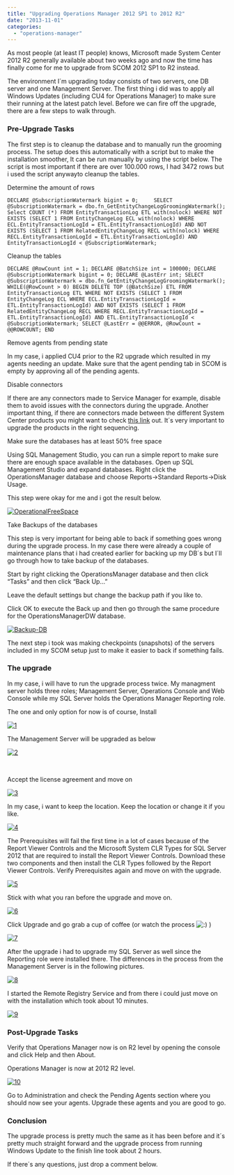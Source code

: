 ```yaml
---
title: "Upgrading Operations Manager 2012 SP1 to 2012 R2"
date: "2013-11-01"
categories: 
  - "operations-manager"
---
```


As most people (at least IT people) knows, Microsoft made System Center 2012 R2 generally available about two weeks ago and now the time has finally come for me to upgrade from SCOM 2012 SP1 to R2 instead.

The environment I´m upgrading today consists of two servers, one DB server and one Management Server. The first thing i did was to apply all Windows Updates (including CU4 for Operations Manager) to make sure their running at the latest patch level. Before we can fire off the upgrade, there are a few steps to walk through.

### Pre-Upgrade Tasks

The first step is to cleanup the database and to manually run the grooming process. The setup does this automatically with a script but to make the installation smoother, It can be run manually by using the script below. The script is most important if there are over 100.000 rows, I had 3472 rows but i used the script anywayto cleanup the tables.

Determine the amount of rows

```
DECLARE @SubscriptionWatermark bigint = 0;     SELECT @SubscriptionWatermark = dbo.fn_GetEntityChangeLogGroomingWatermark(); Select COUNT (*) FROM EntityTransactionLog ETL with(nolock) WHERE NOT EXISTS (SELECT 1 FROM EntityChangeLog ECL with(nolock) WHERE ECL.EntityTransactionLogId = ETL.EntityTransactionLogId) AND NOT EXISTS (SELECT 1 FROM RelatedEntityChangeLog RECL with(nolock) WHERE RECL.EntityTransactionLogId = ETL.EntityTransactionLogId) AND EntityTransactionLogId < @SubscriptionWatermark;
```

Cleanup the tables

```
DECLARE @RowCount int = 1; DECLARE @BatchSize int = 100000; DECLARE @SubscriptionWatermark bigint = 0; DECLARE @LastErr int; SELECT @SubscriptionWatermark = dbo.fn_GetEntityChangeLogGroomingWatermark(); WHILE(@RowCount > 0) BEGIN DELETE TOP (@BatchSize) ETL FROM EntityTransactionLog ETL WHERE NOT EXISTS (SELECT 1 FROM EntityChangeLog ECL WHERE ECL.EntityTransactionLogId = ETL.EntityTransactionLogId) AND NOT EXISTS (SELECT 1 FROM RelatedEntityChangeLog RECL WHERE RECL.EntityTransactionLogId = ETL.EntityTransactionLogId) AND ETL.EntityTransactionLogId < @SubscriptionWatermark; SELECT @LastErr = @@ERROR, @RowCount = @@ROWCOUNT; END
```

Remove agents from pending state

In my case, i applied CU4 prior to the R2 upgrade which resulted in my agents needing an update. Make sure that the agent pending tab in SCOM is empty by approving all of the pending agents.

Disable connectors

If there are any connectors made to Service Manager for example, disable them to avoid issues with the connectors during the upgrade. Another important thing, if there are connectors made between the different System Center products you might want to check [this link](http://technet.microsoft.com/en-us/library/dn521010.aspx) out. It´s very important to upgrade the products in the right sequencing.

Make sure the databases has at least 50% free space

Using SQL Management Studio, you can run a simple report to make sure there are enough space available in the databases. Open up SQL Management Studio and expand databases. Right click the OperationsManager database and choose Reports->Standard Reports->Disk Usage.

This step were okay for me and i got the result below.

[![OperationalFreeSpace](images/OperationalFreeSpace.png)](http://media.orneling.se/2013/11/OperationalFreeSpace.png)

Take Backups of the databases

This step is very important for being able to back if something goes wrong during the upgrade process. In my case there were already a couple of maintenance plans that i had created earlier for backing up my DB´s but I´ll go through how to take backup of the databases.

Start by right clicking the OperationsManager database and then click “Tasks” and then click “Back Up…”

Leave the default settings but change the backup path if you like to.

Click OK to execute the Back up and then go through the same procedure for the OperationsManagerDW database.

[![Backup-DB](images/Backup-DB.png)](http://media.orneling.se/2013/11/Backup-DB.png)

The next step i took was making checkpoints (snapshots) of the servers included in my SCOM setup just to make it easier to back if something fails.

### The upgrade

In my case, i will have to run the upgrade process twice. My managment server holds three roles; Management Server, Operations Console and Web Console while my SQL Server holds the Operations Manager Reporting role.

The one and only option for now is of course, Install

[![1](images/1.png)](http://media.orneling.se/2013/11/1.png)

The Management Server will be upgraded as below

[![2](images/2.png)](http://media.orneling.se/2013/11/2.png)

 

Accept the license agreement and move on

[![3](images/3.png)](http://media.orneling.se/2013/11/3.png)

In my case, i want to keep the location. Keep the location or change it if you like.

[![4](images/4.png)](http://media.orneling.se/2013/11/4.png)

The Prerequisites will fail the first time in a lot of cases because of the Report Viewer Controls and the Microsoft System CLR Types for SQL Server 2012 that are required to install the Report Viewer Controls. Download these two components and then install the CLR Types followed by the Report Viewer Controls. Verify Prerequisites again and move on with the upgrade.

[![5](images/5.png)](http://media.orneling.se/2013/11/5.png)

Stick with what you ran before the upgrade and move on.

[![6](images/6.png)](http://media.orneling.se/2013/11/6.png)

Click Upgrade and go grab a cup of coffee (or watch the process ![:)](images/icon_smile.gif) )

[![7](images/7.png)](http://media.orneling.se/2013/11/7.png)

After the upgrade i had to upgrade my SQL Server as well since the Reporting role were installed there. The differences in the process from the Management Server is in the following pictures.

[![8](images/8.png)](http://media.orneling.se/2013/11/8.png)

I started the Remote Registry Service and from there i could just move on with the installation which took about 10 minutes.

[![9](images/9.png)](http://media.orneling.se/2013/11/9.png)

### Post-Upgrade Tasks

Verify that Operations Manager now is on R2 level by opening the console and click Help and then About.

Operations Manager is now at 2012 R2 level.

[![10](images/10.png)](http://media.orneling.se/2013/11/10.png)

Go to Administration and check the Pending Agents section where you should now see your agents. Upgrade these agents and you are good to go.

### Conclusion

The upgrade process is pretty much the same as it has been before and it´s pretty much straight forward and the upgrade process from running Windows Update to the finish line took about 2 hours.

If there´s any questions, just drop a comment below.

